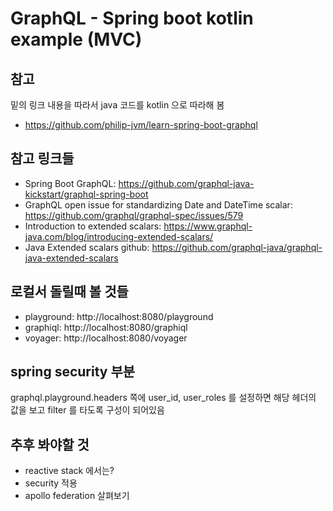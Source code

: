 # GraphQL - Spring boot kotlin example (MVC) 

## 참고
밑의 링크 내용을 따라서 java 코드를 kotlin 으로 따라해 봄
- https://github.com/philip-jvm/learn-spring-boot-graphql

## 참고 링크들
- Spring Boot GraphQL: https://github.com/graphql-java-kickstart/graphql-spring-boot
- GraphQL open issue for standardizing Date and DateTime scalar: https://github.com/graphql/graphql-spec/issues/579
- Introduction to extended scalars: https://www.graphql-java.com/blog/introducing-extended-scalars/
- Java Extended scalars github: https://github.com/graphql-java/graphql-java-extended-scalars

## 로컬서 돌릴때 볼 것들
- playground: http://localhost:8080/playground
- graphiql: http://localhost:8080/graphiql
- voyager: http://localhost:8080/voyager

## spring security 부분
graphql.playground.headers 쪽에 user_id, user_roles 를 설정하면 해당 헤더의 값을 보고 filter 를 타도록 구성이 되어있음

## 추후 봐야할 것
- reactive stack 에서는?
- security 적용
- apollo federation 살펴보기
